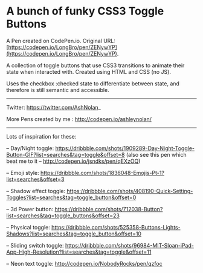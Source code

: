 # A bunch of funky CSS3 Toggle Buttons

A Pen created on CodePen.io. Original URL: [https://codepen.io/LongBro/pen/ZENywYP](https://codepen.io/LongBro/pen/ZENywYP).

A collection of toggle buttons that use CSS3 transitions to animate their state when interacted with.  Created using HTML and CSS (no JS).

Uses the checkbox :checked state to differentiate between state, and therefore is still semantic and accessible.

-----------------------

Twitter: https://twitter.com/AshNolan_

More Pens created by me : http://codepen.io/ashleynolan/

-----------------------

Lots of inspiration for these:

– Day/Night toggle:
https://dribbble.com/shots/1909289-Day-Night-Toggle-Button-GIF?list=searches&tag=toggle&offset=8 (also see this pen which beat me to it – http://codepen.io/jsndks/pen/qEXzOQ)

– Emoji style: https://dribbble.com/shots/1836048-Emojis-Pt-1?list=searches&offset=3

– Shadow effect toggle: https://dribbble.com/shots/408190-Quick-Setting-Toggles?list=searches&tag=toggle_button&offset=0

– 3d Power button: https://dribbble.com/shots/712038-Button?list=searches&tag=toggle_buttons&offset=23

– Physical toggle: https://dribbble.com/shots/525358-Buttons-Lights-Shadows?list=searches&tag=toggle_button&offset=10

– Sliding switch toggle: https://dribbble.com/shots/96984-MIT-Sloan-iPad-App-High-Resolution?list=searches&tag=toggle&offset=11

– Neon text toggle: http://codepen.io/NobodyRocks/pen/qzfoc